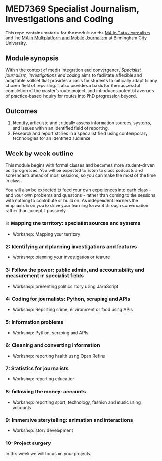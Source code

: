 # MED7369 Specialist Journalism, Investigations and Coding

This repo contains material for the module on the [MA in Data Journalism](http://bcu.ac.uk/media/courses/data-journalism) and the [MA in Multiplatform and Mobile Journalism](http://www.bcu.ac.uk/courses/multiplatform-and-mobile-journalism-ma-2018-19) at Birmingham City University.

## Module synopsis

Within the context of media integration and convergence, *Specialist journalism, investigations and coding* aims to facilitate a flexible and adaptable skillset that provides a basis for students to critically adapt to any chosen field of reporting. It also provides a basis for the successful completion of the master’s route project, and introduces potential avenues of practice-based inquiry for routes into PhD progression beyond. 

## Outcomes

1.	Identify, articulate and critically assess information sources, systems, and issues within an identified field of reporting. 
2.	Research and report stories in a specialist field using contemporary technologies for an identified audience 

## Week by week outline

This module begins with formal classes and becomes more student-driven as it progresses. You will be expected to listen to class podcasts and screencasts ahead of most sessions, so you can make the most of the time in class.

You will also be expected to feed your own experiences into each class - and your own problems and questions - rather than coming to the sessions with nothing to contribute or build on. As independent learners the emphasis is on you to drive your learning forward through conversation rather than accept it passively.

### 1: Mapping the territory: specialist sources and systems

* Workshop: Mapping your territory

### 2: Identifying and planning investigations and features

* Workshop: planning your investigation or feature

### 3: Follow the power: public admin, and accountability and measurement in specialist fields

* Workshop: presenting politics story using JavaScript

### 4: Coding for journalists: Python, scraping and APIs

* Workshop: Reporting crime, environment or food using APIs

### 5: Information problems

* Workshop: Python, scraping and APIs

### 6: Cleaning and converting information

* Workshop: reporting health using Open Refine

### 7: Statistics for journalists

* Workshop: reporting education 

### 8: following the money: accounts

* Workshop: reporting sport, technology, fashion and music using accounts

### 9: Immersive storytelling: animation and interactions

* Workshop: story development

### 10: Project surgery

In this week we will focus on your projects.
